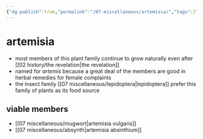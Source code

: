 ```yaml
---
{"dg-publish":true,"permalink":"/07-miscellaneous/artemisia/","tags":["misc","plants"],"created":"2025-02-21T14:10:52.736-06:00","updated":"2024-12-30T10:01:28.895-06:00"}
---
```


# artemisia
- most members of this plant family continue to grow naturally even after [[02 history/the revelation\|the revelation]]
- named for *artemis* because a great deal of the members are good in herbal remedies for female complaints
- the insect family [[07 miscellaneous/lepidoptera\|lepidoptera]] prefer this family of plants as its food source

## viable members
- [[07 miscellaneous/mugwort\|artemisia vulgaris]]
- [[07 miscellaneous/absynth\|artemisia absinthium]]